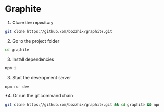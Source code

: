 # Graphite

1. Clone the repository

```bash
git clone https://github.com/bozzhik/graphite.git
```

2. Go to the project folder

```bash
cd graphite
```

3. Install dependencies

```bash
npm i
```

3. Start the development server

```bash
npm run dev
```

\*4. Or run the git command chain

```bash
git clone https://github.com/bozzhik/graphite.git && cd graphite && npm i && code .
```
